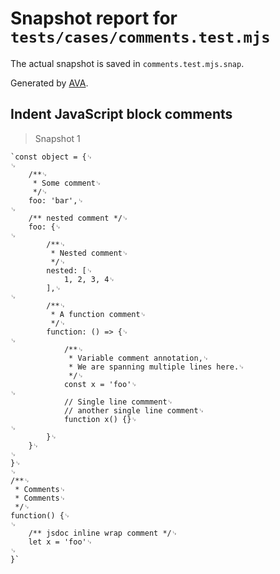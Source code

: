 # Snapshot report for `tests/cases/comments.test.mjs`

The actual snapshot is saved in `comments.test.mjs.snap`.

Generated by [AVA](https://avajs.dev).

## Indent JavaScript block comments

> Snapshot 1

    `const object = {␊
    ␊
        /**␊
         * Some comment␊
         */␊
        foo: 'bar',␊
    ␊
        /** nested comment */␊
        foo: {␊
    ␊
            /**␊
             * Nested comment␊
             */␊
            nested: [␊
                1, 2, 3, 4␊
            ],␊
    ␊
            /**␊
             * A function comment␊
             */␊
            function: () => {␊
    ␊
                /**␊
                 * Variable comment annotation,␊
                 * We are spanning multiple lines here.␊
                 */␊
                const x = 'foo'␊
    ␊
                // Single line commment␊
                // another single line comment␊
                function x() {}␊
    ␊
            }␊
        }␊
    ␊
    }␊
    ␊
    /**␊
     * Comments␊
     * Comments␊
     */␊
    function() {␊
    ␊
        /** jsdoc inline wrap comment */␊
        let x = 'foo'␊
    ␊
    }`
